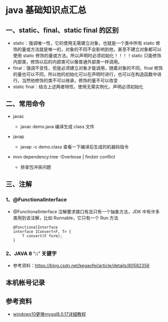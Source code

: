 # java 基础知识点汇总

## 一、static、final、static final 的区别

- static：强调唯一性，它的使用无需建立对象，也就是一个类中所有 static 修饰的量或方法就是唯一的，对象的不同不会影响到他，甚至不建立对象都可以使用 static 修饰的量或方法。所以声明时必须初始化！！！！static 只能修饰内部类，修饰以后的内部类可以像普通外部类一样调用。
- final：强调不变性，但是必须建立对象才能调用，随着对象的不同，final 修饰的量也可以不同，所以他的初始化可以在声明时进行，也可以在构造函数中进行，当然他修饰的类不可以继承，修饰的量不可以改变
- static final：结合上述两者特性，使用无需实例化，声明必须初始化

## 二、常用命令

- javac

  - javac demo.java 编译生成 class 文件

- javap

  - javap -c demo.class 查看一下编译后生成的机器码指令

- mvn dependency:tree -Dverbose | findstr conflict

  - 排查包冲突问题

## 三、注解

### 1、@FunctionalInterface

- @FunctionalInterface 注解要求接口有且只有一个抽象方法，JDK 中有许多类用到该注解，比如 Runnable，它只有一个 Run 方法

  ```FunctionalInterface
  @FunctionalInterface
  interface IConvert<F, T> {
      T convert(F form);
  }
  ```

### 2、JAVA 8 '::' 关键字

- 参考资料：https://blog.csdn.net/kegaofei/article/details/80582356

## 本机帐号记录

## 参考资料

- [windows10更换mysql8.0.17详细教程](https://www.jb51.net/article/168285.htm)